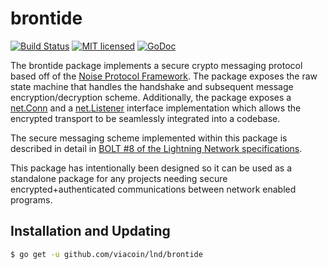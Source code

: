 brontide
==========

[![Build Status](http://img.shields.io/travis/viacoin/lnd.svg)](https://travis-ci.org/viacoin/lnd) 
[![MIT licensed](https://img.shields.io/badge/license-MIT-blue.svg)](https://github.com/viacoin/lnd/blob/master/LICENSE)
[![GoDoc](https://img.shields.io/badge/godoc-reference-blue.svg)](http://godoc.org/github.com/viacoin/lnd/brontide)

The brontide package implements a secure crypto messaging protocol based off of
the [Noise Protocol Framework](http://noiseprotocol.org/noise.html). The
package exposes the raw state machine that handles the handshake and subsequent
message encryption/decryption scheme. Additionally, the package exposes a
[net.Conn](https://golang.org/pkg/net/#Conn) and a
[net.Listener](https://golang.org/pkg/net/#Listener) interface implementation
which allows the encrypted transport to be seamlessly integrated into a
codebase.

The secure messaging scheme implemented within this package is described in
detail in [BOLT #8 of the Lightning Network specifications](https://github.com/lightningnetwork/lightning-rfc/blob/master/08-transport.md).

This package has intentionally been designed so it can be used as a standalone
package for any projects needing secure encrypted+authenticated communications
between network enabled programs.

## Installation and Updating

```bash
$ go get -u github.com/viacoin/lnd/brontide
```
